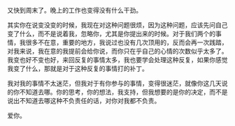 又快到周末了。晚上的工作也变得没有什么干劲。

其实你在说变没变的时候，我现在对这种问题很烦，因为这种问题，应该先问自己变了什么，而不是说着我，忽略你，尤其是你提出来的时候。对于我们两个的事情，我很多不在意，重要的地方，我说过也没有几次顶用的，反而会再一次践踏，对我来说，我在意的我提前会给你说，而你只在乎自己的心情的次数似乎太多了。我变也好不变也好，来回反复的事情太多，我也要学会处理这种反复，如果你感觉我变了什么，那就是对于这种反复的事情打的补丁。

我对我的事情不太迷茫，但我对于有你参与的事情，变得很迷茫，就像你这几天说的你不知道去哪。你的思考，你的想法，我支持，但我想要的是你的决定，而不是说出不知道去哪这种不负责任的话，对你对我都不负责。

爱你。
